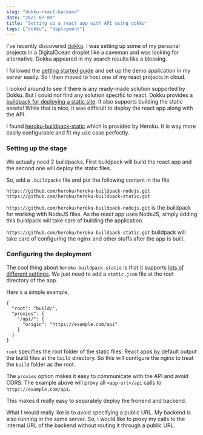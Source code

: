 ```yaml
---
slug: "dokku-react-backend"
date: "2021-07-09"
title: "Setting up a react app with API using dokku"
tags: ["dokku", "deployment"]
---
```


I've recently discovered [dokku](https://dokku.com/). I was setting up some of my personal projects in a DigitalOcean droplet like a caveman and was looking for alternative. Dokku appeared in my search results like a blessing.

I followed the [getting started guide](https://dokku.com/docs/deployment/application-deployment/) and set up the demo application in my server easily. So I then moved to host one of my react projects in cloud.

I looked around to see if there is any ready-made solution supported by Dokku. But I could not find any solution specific to react. Dokku provides a [buildpack for deploying a static site](https://github.com/dokku/heroku-buildpack-nginx). It also supports building the static assets! While that is nice, it was difficult to deploy the react app along with the API.

I found [heroku-buildpack-static](https://github.com/heroku/heroku-buildpack-static) which is provided by Heroku. It is way more easily configurable and fit my use case perfectly.

### Setting up the stage

We actually need 2 buildpacks. First buildpack will build the react app and the second one will deploy the static files.

So, add a `.buildpacks` file and put the following content in the file

```
https://github.com/heroku/heroku-buildpack-nodejs.git
https://github.com/heroku/heroku-buildpack-static.git
```

`https://github.com/heroku/heroku-buildpack-nodejs.git` is the buildpack for working with NodeJS files. As the react app uses NodeJS, simply adding this buildpack will take care of building the application.

`https://github.com/heroku/heroku-buildpack-static.git` buildpack will take care of configuring the nginx and other stuffs after the app is built.

### Configuring the deployment

The cool thing about `heroku-buildpack-static` is that it supports [lots of different settings](https://github.com/heroku/heroku-buildpack-static#configuration). We just need to add a `static.json` file at the root directory of the app.

Here's a simple example,

```javascript{numberLines: true}
{
  "root": "build/",
  "proxies": {
    "/api/": {
      "origin": "https://example.com/api"
    }
  }
}
```

`root` specifies the root folder of the static files. React apps by default output the build files at the `build` directory. So this will configure the nginx to treat the `build` folder as the root.

The `proxies` option makes it easy to communicate with the API and avoid CORS. The example above will proxy all `<app-url>/api` calls to `https://example.com/api`. 

This makes it really easy to separately deploy the fronend and backend. 

What I would really like is to avoid specifying a public URL. My backend is also running in the same server. So, I would like to proxy my calls to the internal URL of the backend without routing it through a public URL.
